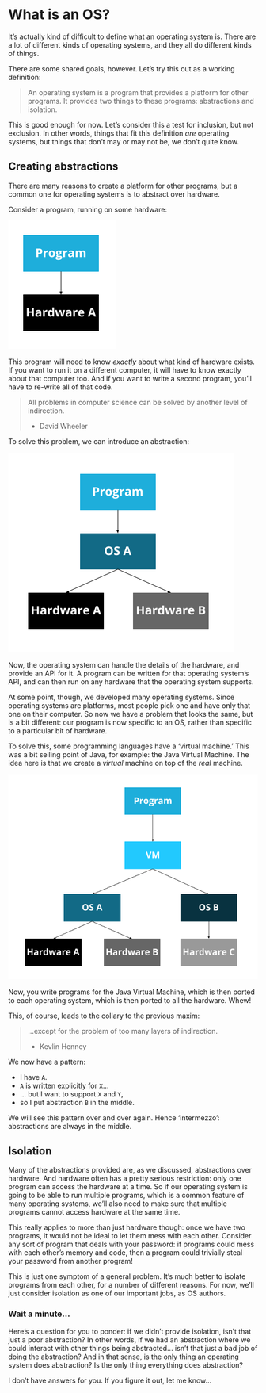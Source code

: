 # What is an OS?

It’s actually kind of difficult to define what an operating system is. There
are a lot of different kinds of operating systems, and they all do different
kinds of things.

There are some shared goals, however. Let’s try this out as a working
definition:

> An operating system is a program that provides a platform for other
> programs. It provides two things to these programs: abstractions and
> isolation.

This is good enough for now. Let’s consider this a test for inclusion,
but not exclusion. In other words, things that fit this definition
_are_ operating systems, but things that don’t may or may not be,
we don’t quite know.

## Creating abstractions

There are many reasons to create a platform for other programs, but a
common one for operating systems is to abstract over hardware.

Consider a program, running on some hardware:

<img alt="program on hardware" class="center" src="assets/program_hardware.png" />

This program will need to know _exactly_ about what kind of hardware exists.
If you want to run it on a different computer, it will have to know exactly
about that computer too. And if you want to write a second program, you’ll
have to re-write all of that code.

> All problems in computer science can be solved by another level of
> indirection.
> 
> - David Wheeler

To solve this problem, we can introduce an abstraction:

<img alt="program on os on hardware" class="center" src="assets/program_os_hardware.png" />

Now, the operating system can handle the details of the hardware, and provide
an API for it. A program can be written for that operating system’s API, and
can then run on any hardware that the operating system supports.

At some point, though, we developed many operating systems. Since operating
systems are platforms, most people pick one and have only that one on their
computer. So now we have a problem that looks the same, but is a bit
different: our program is now specific to an OS, rather than specific to
a particular bit of hardware.

To solve this, some programming languages have a ‘virtual machine.’ This
was a bit selling point of Java, for example: the Java Virtual Machine.
The idea here is that we create a _virtual_ machine on top of the _real_
machine.

<img alt="program on vm " class="center" src="assets/program_vm_os_hardware.png" />

Now, you write programs for the Java Virtual Machine, which is then ported
to each operating system, which is then ported to all the hardware. Whew!

This, of course, leads to the collary to the previous maxim:

> ...except for the problem of too many layers of indirection.
> 
> - Kevlin Henney

We now have a pattern:

* I have `A`.
* `A` is written explicitly for `X`...
* ... but I want to support `X` and `Y`,
* so I put abstraction `B` in the middle.

We will see this pattern over and over again. Hence ‘intermezzo’: abstractions
are always in the middle.

## Isolation

Many of the abstractions provided are, as we discussed, abstractions over
hardware. And hardware often has a pretty serious restriction: only one
program can access the hardware at a time. So if our operating system is going
to be able to run multiple programs, which is a common feature of many
operating systems, we’ll also need to make sure that multiple programs cannot
access hardware at the same time.

This really applies to more than just hardware though: once we have two
programs, it would not be ideal to let them mess with each other. Consider any
sort of program that deals with your password: if programs could mess with each
other’s memory and code, then a program could trivially steal your password
from another program!

This is just one symptom of a general problem. It’s much better to isolate
programs from each other, for a number of different reasons. For now, we’ll
just consider isolation as one of our important jobs, as OS authors.

### Wait a minute...

Here’s a question for you to ponder: if we didn’t provide isolation, isn’t that
just a poor abstraction? In other words, if we had an abstraction where we
could interact with other things being abstracted... isn’t that just a bad job
of doing the abstraction? And in that sense, is the only thing an operating
system does abstraction? Is the only thing everything does abstraction?

I don’t have answers for you. If you figure it out, let me know...
